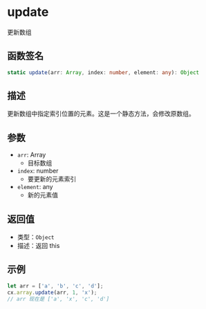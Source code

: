 # update

更新数组

## 函数签名
```typescript
static update(arr: Array, index: number, element: any): Object
```

## 描述
更新数组中指定索引位置的元素。这是一个静态方法，会修改原数组。

## 参数
- `arr`: Array
  - 目标数组
- `index`: number
  - 要更新的元素索引
- `element`: any
  - 新的元素值

## 返回值
- 类型：`Object`
- 描述：返回 this

## 示例
```javascript
let arr = ['a', 'b', 'c', 'd'];
cx.array.update(arr, 1, 'x');
// arr 现在是 ['a', 'x', 'c', 'd']
```